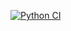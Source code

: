 [![Python CI](https://github.com/inspiretheheart07/ai_automate_quote_kl/actions/workflows/action.yml/badge.svg)](https://github.com/inspiretheheart07/ai_automate_quote_kl/actions/workflows/action.yml)